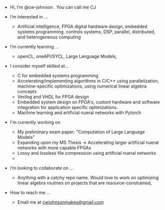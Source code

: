 - Hi, I’m @cw-johnson . You can call me CJ
  
- I’m interested in ...
   - Artificial intelligence, FPGA digital hardware design, embedded systems programming, controls systems, DSP, parallel, distributed, and heterogeneous computing
  
- I’m currently learning ...
   - openCL, oneAPI/SYCL, Large Language Models, 

- I consider myself skilled at...
   - C for embedded systems programming
   - Accelerating/implementing algorithms in C/C++ using parallelization, machine-specific optimizations, using numerical linear algebra concepts
   - Verilog and VHDL for FPGA design
   - Embedded system design on FPGA's, custom hardware and software integration for application specific optimizations.
   - Machine learning and artificial nueral networks with Pytorch

- I'm currently working on
   - My preliminary exam paper: "Computation of Large Language Models"
   - Expanding upon my MS Thesis -> Accelerating larger artificial nueral networks with more capable FPGAs
   - Lossy and lossless file compression using artificial nueral networks
   - 
- I’m looking to collaborate on ...
   - Anything with a catchy repo name. Would love to work on optimizing linear algebra routines on projects that are resource-constrained,
  
- How to reach me ...
   - Email me at cwjohnsonmakes@gmail.com
   

<!---
cw-johnson/cw-johnson is a ✨ special ✨ repository because its `README.md` (this file) appears on your GitHub profile.
You can click the Preview link to take a look at your changes.
--->
